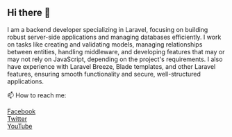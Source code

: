 <link rel="stylesheet" href="https://cdnjs.cloudflare.com/ajax/libs/font-awesome/6.0.0-beta3/css/all.min.css">

## Hi there 👋

I am a backend developer specializing in Laravel, focusing on building robust server-side applications and managing databases efficiently. I work on tasks like creating and validating models, managing relationships between entities, handling middleware, and developing features that may or may not rely on JavaScript, depending on the project's requirements. I also have experience with Laravel Breeze, Blade templates, and other Laravel features, ensuring smooth functionality and secure, well-structured applications.

📫 How to reach me:


<a href="https://www.facebook.com/anton.rizk.16" target="_blank"><i class="fab fa-facebook-f"></i> Facebook</a>  
<a href="your_twitter_link" target="_blank"><i class="fab fa-twitter"></i> Twitter</a>  
<a href="your_youtube_link" target="_blank"><i class="fab fa-youtube"></i> YouTube</a>  


<!--
**antonrizk71/antonrizk71** is a ✨ _special_ ✨ repository because its `README.md` (this file) appears on your GitHub profile.


Here are some ideas to get you started:

- 🔭 I’m currently working on ...
- 🌱 I’m currently learning ...
- 👯 I’m looking to collaborate on ...
- 🤔 I’m looking for help with ...
- 💬 Ask me about ...
- 📫 How to reach me: ...
- 😄 Pronouns: ...
- ⚡ Fun fact: ...
-->
